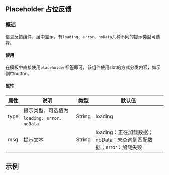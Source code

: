 ## Placeholder 占位反馈

### 概述
信息反馈组件，居中显示，有`loading`、`error`、`noData`几种不同的提示类型可选择。

#### 使用
在模板中直接使用`placeholder`标签即可，该组件使用slot的方式分发内容，如示例中button。


#### 属性
属性 | 说明 | 类型 | 默认值
------------ | ------------- | ------------- | -------------
type | 提示类型，可选值为 `loading`、`error`、`noData`| String | loading
msg | 提示文本 | String | loading：正在加载数据；noData：未查询到匹配数据；error：加载失败

## 示例